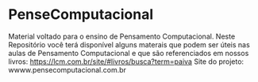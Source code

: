 # PenseComputacional
Material voltado para o ensino de Pensamento Computacional.
Neste Repositório você terá disponível alguns materais que podem ser úteis nas aulas de Pensamento Computacional e que são
referenciados em nossos livros: https://lcm.com.br/site/#livros/busca?term=paiva
Site do projeto: wwww.pensecomputacional.com.br
